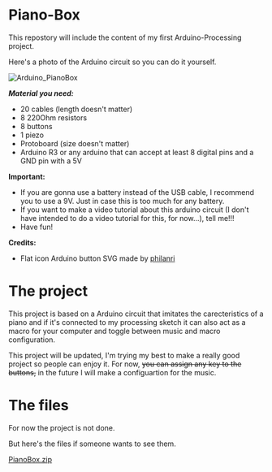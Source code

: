 # Piano-Box
This repostory will include the content of my first Arduino-Processing project.

Here's a photo of the Arduino circuit so you can do it yourself.

![Arduino_PianoBox](https://user-images.githubusercontent.com/107066576/172447150-6a99bc35-c2cb-42b8-9ba2-f03347ba5511.png)

***Material you need:***
  - 20 cables (length doesn't matter)
  - 8 220Ohm resistors
  - 8 buttons
  - 1 piezo
  - Protoboard (size doesn't matter)
  - Arduino R3 or any arduino that can accept at least 8 digital pins and a GND pin with a 5V

**Important:**
  - If you are gonna use a battery instead of the USB cable, I recommend you to use a 9V. Just in case this is too much for any battery.
  - If you want to make a video tutorial about this arduino circuit (I don't have intended to do a video tutorial for this, for now...), tell me!!!
  - Have fun!

**Credits:**
  - Flat icon Arduino button SVG made by [philanri](https://github.com/philanri)

# The project
This project is based on a Arduino circuit that imitates the carecteristics of a piano and if it's connected to my processing sketch it can also act as a macro for your computer and toggle between music and macro configuration.

This project will be updated, I'm trying my best to make a really good project so people can enjoy it. For now, ~~you can assign any key to the buttons,~~ in the future I will make a configuartion for the music.

# The files
For now the project is not done.

But here's the files if someone wants to see them.

[PianoBox.zip](https://github.com/IsmaelSaad/Piano-Box/files/8857073/PianoBox.zip)

